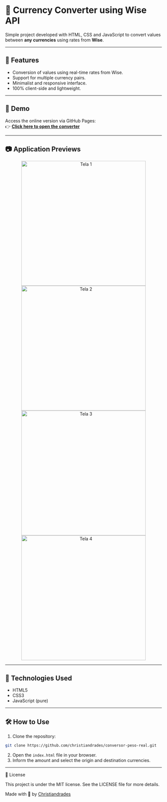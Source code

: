 # 💱 Currency Converter using Wise API

Simple project developed with HTML, CSS and JavaScript to convert values between **any currencies** using rates from **Wise**.

---

## 📌 Features

- Conversion of values using real-time rates from Wise.
- Support for multiple currency pairs.
- Minimalist and responsive interface.
- 100% client-side and lightweight.

---

## 🚀 Demo

Access the online version via GitHub Pages:  
👉 **[Click here to open the converter](https://christiandrades.github.io/conversor-peso-real)**

---

## 📷 Application Previews

<div align="center">
  <img src="https://i.postimg.cc/sDvQVMk8/IMG-3072.jpg" alt="Tela 1" width="400" />
  <br />
  <img src="https://i.postimg.cc/GhVB9crp/IMG-3073.jpg" alt="Tela 2" width="400" />
  <br />
  <img src="https://i.postimg.cc/tgHYt2sQ/IMG-3074.jpg" alt="Tela 3" width="400" />
  <br />
  <img src="https://i.postimg.cc/GmD4yZhx/IMG-3075.jpg" alt="Tela 4" width="400" />
</div>

---

## 🧠 Technologies Used

- HTML5
- CSS3
- JavaScript (pure)

---

## 🛠️ How to Use

1. Clone the repository:
```bash
git clone https://github.com/christiandrades/conversor-peso-real.git
```
2. Open the `index.html` file in your browser.
3. Inform the amount and select the origin and destination currencies.

---


📄 License

This project is under the MIT license.
See the LICENSE file for more details.

Made with 💚 by [Christiandrades](https://github.com/christiandrades)


